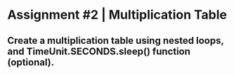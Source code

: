 # Assignment #2 | Multiplication Table

## Create a multiplication table using nested loops, and TimeUnit.SECONDS.sleep() function (optional).
